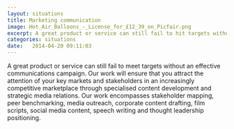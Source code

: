 ```yaml
---
layout: situations
title: Marketing communication
image: Hot_Air_Balloons_-_License_for_£12_39_on_Picfair.png
excerpt: A great product or service can still fail to hit targets without an effective communications campaign. Our programmes comprise research and strategy, content development and deployment to ensure that your products and services get the attention they deserve.
categories: situations
date:   2014-04-20 09:11:03
---
```


A great product or service can still fail to meet targets without an effective communications campaign. Our work will ensure that you attract the attention of your key markets and stakeholders in an increasingly competitive marketplace through specialised content development and strategic media relations. Our work encompasses stakeholder mapping, peer benchmarking, media outreach, corporate content drafting, film scripts, social media content, speech writing and thought leadership positioning.
